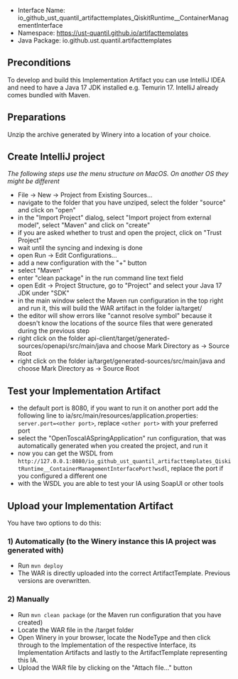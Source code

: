 * Interface Name: io_github_ust_quantil_artifacttemplates_QiskitRuntime__ContainerManagementInterface
* Namespace: https://ust-quantil.github.io/artifacttemplates
* Java Package: io.github.ust.quantil.artifacttemplates

## Preconditions
To develop and build this Implementation Artifact you can use IntelliJ IDEA and need to have a Java 17 JDK installed e.g. Temurin 17.
IntelliJ already comes bundled with Maven.

## Preparations
Unzip the archive generated by Winery into a location of your choice.

## Create IntelliJ project

*The following steps use the menu structure on MacOS. On another OS they might be different*

- File -> New -> Project from Existing Sources...
- navigate to the folder that you have unziped, select the folder "source" and click on "open"
- in the "Import Project" dialog, select "Import project from external model", select "Maven" and click on "create"
- if you are asked whether to trust and open the project, click on "Trust Project"
- wait until the syncing and indexing is done
- open Run -> Edit Configurations...
- add a new configuration with the "+" button
- select "Maven"
- enter "clean package" in the run command line text field
- open Edit -> Project Structure, go to "Project" and select your Java 17 JDK under "SDK"
- in the main window select the Maven run configuration in the top right and run it, this will build the WAR artifact in the folder ia/target/
- the editor will show errors like "cannot resolve symbol" because it doesn't know the locations of the source files that were generated during the previous step
- right click on the folder api-client/target/generated-sources/openapi/src/main/java and choose Mark Directory as -> Source Root
- right click on the folder ia/target/generated-sources/src/main/java and choose Mark Directory as -> Source Root

## Test your Implementation Artifact
- the default port is 8080, if you want to run it on another port add the following line to ia/src/main/resources/application.properties: `server.port=<other port>`, replace `<other port>` with your preferred port
- select the "OpenToscaIASpringApplication" run configuration, that was automatically generated when you created the project, and run it
- now you can get the WSDL from `http://127.0.0.1:8080/io_github_ust_quantil_artifacttemplates_QiskitRuntime__ContainerManagementInterfacePort?wsdl`, replace the port if you configured a different one
- with the WSDL you are able to test your IA using SoapUI or other tools

## Upload your Implementation Artifact
You have two options to do this:

### 1) Automatically (to the Winery instance this IA project was generated with)
- Run `mvn deploy`
- The WAR is directly uploaded into the correct ArtifactTemplate. Previous versions are overwritten.

### 2) Manually
- Run `mvn clean package` (or the Maven run configuration that you have created)
- Locate the WAR file in the /target folder
- Open Winery in your browser, locate the NodeType and then click through to the Implementation of the respective Interface, its Implementation Artifacts and lastly to the ArtifactTemplate representing this IA.
- Upload the WAR file by clicking on the "Attach file..." button
